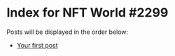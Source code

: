 # Index for NFT World #2299
Posts will be displayed in the order below:

- [Your first post](./001-first.md)

